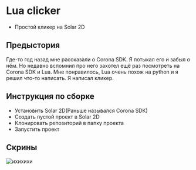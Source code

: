 # Lua clicker
 
- Простой кликер на Solar 2D

## Предыстория

Где-то год назад мне рассказали о Corona SDK. Я потыкал его и забыл о нём. Но недавно вспомнил про него захотел ещё раз посмотреть на Corona SDK и Lua. Мне понравилось, Lua очень похож на python и я решил что-то написать. Я написал кликер.

## Инструкция по сборке

- Установить Solar 2D(Раньше назывался Corona SDK)
- Создать пустой проект в Solar 2D
- Клонировать репозиторий в папку проекта
- Запустить проект

## Скрины

![ихихихи](https://cdn.discordapp.com/attachments/857353656122998824/868471283401252864/unknown.png)